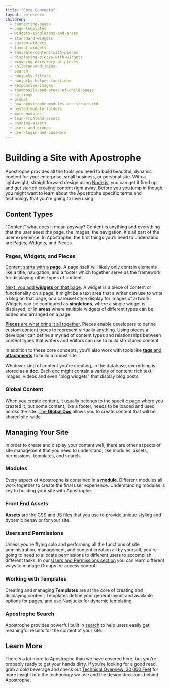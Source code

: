 ```yaml
---
title: "Core Concepts"
layout: reference
children:
  - connecting-pages
  - page-templates
  - widgets-singletons-and-areas
  - stanrdard-widgets
  - custom-widgets
  - layout-widgets
  - reusable-content-with-pieces
  - displaying-pieces-with-widgets
  - browsing-directory-of-pieces
  - children-and-joins  
  - search
  - nunjucks-filters
  - nunjucks-helper-functions
  - responsive-images
  - thumbnails-and-areas-of-child-pages
  - settings
  - global
  - how-apostrophe-modules-are-structured
  - nested-module-folders
  - more-modules
  - lean-frontend-assets
  - pushing-assets
  - users-and-groups
  - user-login-and-password  
---
```


# Building a Site with Apostrophe

Apostrophe provides all the tools you need to build beautiful, dynamic content for your enterprise, small business, or personal site. With a lightweight, straightforward design using [Node.js](https://nodejs.org), you can get it fired up and get started creating content right away. Before you you jump in though, you might want to learn about the Apostrophe specific terms and technology that you're going to love using.

## Content Types

"Content" what does it mean anyway? Content is anything and everything that the user sees: the page, the images, the navigation, it's all part of the user experience. In Apostrophe, the first things you'll need to understand are Pages, Widgets, and Pieces.

### Pages, Widgets, and Pieces

[Content starts with a **page**](pages-and-navigation/README.md). A page itself will likely only contain elements like a title, navigation, and a footer which together serve as the framework for displaying other types of content.

[Next, you add **widgets** on that page](editable-content-on-pages/README.md). A widget is a piece of content or functionality on a page. It might be a text area that a writer can use to write a blog on that page, or a carousel style display for images of artwork. Widgets can be configured as **singletons**, where a single widget is displayed, or in **areas** where multiple widgets of different types can be added and arranged on a page.

[**Pieces** are what bring it all together](reusable-content-pieces/README.md). Pieces enable developers to define custom content types to represent virtually anything. Using pieces a developer can define a myriad of content types and relationships between content types that writers and editors can use to build structured content.

In addition to these core concepts, you'll also work with tools like [**tags** and **attachments**](other-content.md) to build a robust site.

Whatever kind of content you're creating, in the database, everything is stored as a **doc**. Each doc might contain a variety of content: rich text, images, videos and even "blog widgets" that display blog posts.

### Global Content

When you create content, it usually belongs to the specific page where you created it, but some content, like a footer, needs to be loaded and used across the site. [The **Global Doc**](global-settings/README.md) allows you to create content that will be shared site-wide.

## Managing Your Site

In order to create and display your content well, there are other aspects of site management that you need to understand, like modules, assets, permissions, templates, and search.

### Modules

Every aspect of Apostrophe is contained in a [**module**](modules/README.md). Different modules all work together to create the final user experience. Understanding modules is key to building your site with Apostrophe.

### Front End Assets

[**Assets**](front-end-assets/README.md) are the CSS and JS files that you use to provide unique styling and dynamic behavior for your site. 

### Users and Permissions

Unless you're flying solo and performing all the functions of site administration, management, and content creation all by yourself, you're going to need to allocate permissions to different users to accomplish different tasks. In our [Users and Permissions section](users-and-permissions/README.md) you can learn different ways to manage Groups for access control.

### Working with Templates

Creating and managing **Templates** are at the core of creating and displaying content. Templates define your general layout and available options for pages, and use Nunjucks for dynamic templating.

### Apostrophe Search

Apostrophe provides powerful built in [search](search/README.md) to help users easily get meaningful results for the content of your site.

## Learn More

There's a lot more to Apostrophe than we have covered here, but you're probably ready to get your hands dirty. If you're looking for a good read, grab a cold beverage and check out [Technical Overview: 30,000 Feet](technical-overview.md) for more insight into the technology we use and the design decisions behind Apostrophe,
